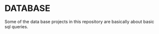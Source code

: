 # DATABASE

Some of the data base projects in this repository are basically about basic sql queries.
